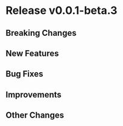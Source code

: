 # Release v0.0.1-beta.3

## Breaking Changes

## New Features


## Bug Fixes


## Improvements


## Other Changes

